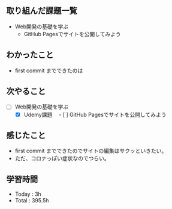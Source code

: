 ## 取り組んだ課題一覧
- Web開発の基礎を学ぶ
    - GitHub Pagesでサイトを公開してみよう

## わかったこと
- first commit までできたのは    
    
## 次やること

- [ ] Web開発の基礎を学ぶ
    - [x] Udemy課題
　- [ ] GitHub Pagesでサイトを公開してみよう

## 感じたこと
- first commit までできたのでサイトの編集はサクッといきたい。
- ただ、コロナっぽい症状なのでつらい。

## 学習時間
- Today : 3h
- Total : 395.5h